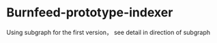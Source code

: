 # Burnfeed-prototype-indexer
Using subgraph for the first version， see detail in direction of subgraph


